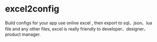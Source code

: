 # excel2config
Build configs for your app use online excel , then export to sql、json、lua file and any other files, excel is really friendly to developer、designer、product manager. 
